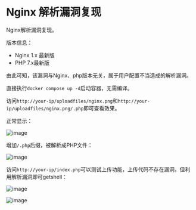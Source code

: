 # Nginx 解析漏洞复现

Nginx解析漏洞复现。

版本信息：

- Nginx 1.x 最新版
- PHP 7.x最新版

由此可知，该漏洞与Nginx、php版本无关，属于用户配置不当造成的解析漏洞。

直接执行`docker compose up -d`启动容器，无需编译。

访问`http://your-ip/uploadfiles/nginx.png`和`http://your-ip/uploadfiles/nginx.png/.php`即可查看效果。

正常显示：

![image](1.jpg)

增加`/.php`后缀，被解析成PHP文件：

![image](2.jpg)

访问`http://your-ip/index.php`可以测试上传功能，上传代码不存在漏洞，但利用解析漏洞即可getshell：

![image](3.jpg)

![image](4.jpg)
